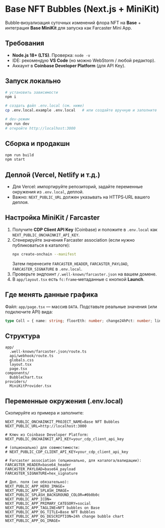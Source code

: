 
# Base NFT Bubbles (Next.js + MiniKit)

Bubble‑визуализация суточных изменений флора NFT на **Base** + интеграция **Base MiniKit** для запуска как Farcaster Mini App.

## Требования
- **Node.js 18+ (LTS)**. Проверка: `node -v`
- IDE: рекомендую **VS Code** (но можно WebStorm / любой редактор).
- Аккаунт в **Coinbase Developer Platform** (для API Key).

## Запуск локально
```bash
# установить зависимости
npm i

# создать файл .env.local (см. ниже)
cp .env.local.example .env.local   # или создайте вручную и заполните

# dev‑режим
npm run dev
# откройте http://localhost:3000
```

## Сборка и продакшн
```bash
npm run build
npm start
```

## Деплой (Vercel, Netlify и т.д.)
- Для Vercel: импортируйте репозиторий, задайте переменные окружения из `.env.local`, деплой.
- Важно: `NEXT_PUBLIC_URL` должен указывать на HTTPS‑URL вашего деплоя.

## Настройка MiniKit / Farcaster
1. Получите **CDP Client API Key** (Coinbase) и положите в `.env.local` как `NEXT_PUBLIC_ONCHAINKIT_API_KEY`.
2. Сгенерируйте значения Farcaster association (если нужно публиковаться в каталоге):
   ```bash
   npx create-onchain --manifest
   ```
   Затем перенесите `FARCASTER_HEADER`, `FARCASTER_PAYLOAD`, `FARCASTER_SIGNATURE` в `.env.local`.
3. Проверьте эндпоинт `/.well-known/farcaster.json` на вашем домене.
4. В `app/layout.tsx` есть `fc:frame`‑метаданные с кнопкой **Launch**.

## Где менять данные графика
Файл: `app/page.tsx` — массив `DATA`. Подставьте реальные значения (или подключите API) вида:
```ts
type Coll = { name: string; floorEth: number; change24hPct: number; link?: string };
```

## Структура
```
app/
  .well-known/farcaster.json/route.ts
  api/webhook/route.ts
  globals.css
  layout.tsx
  page.tsx
components/
  BubbleChart.tsx
providers/
  MiniKitProvider.tsx
```

## Переменные окружения (.env.local)
Скопируйте из примера и заполните:
```
NEXT_PUBLIC_ONCHAINKIT_PROJECT_NAME=Base NFT Bubbles
NEXT_PUBLIC_URL=http://localhost:3000

# Ключ из Coinbase Developer Platform:
NEXT_PUBLIC_ONCHAINKIT_API_KEY=your_cdp_client_api_key

# (опционально) для совместимости:
# NEXT_PUBLIC_CDP_CLIENT_API_KEY=your_cdp_client_api_key

# Farcaster association (опционально, для каталога/валидации):
FARCASTER_HEADER=base64_header
FARCASTER_PAYLOAD=base64_payload
FARCASTER_SIGNATURE=hex_signature

# Доп. поля (не обязательно):
NEXT_PUBLIC_APP_HERO_IMAGE=
NEXT_PUBLIC_APP_SPLASH_IMAGE=
NEXT_PUBLIC_SPLASH_BACKGROUND_COLOR=#0b0b0c
NEXT_PUBLIC_APP_ICON=
NEXT_PUBLIC_APP_PRIMARY_CATEGORY=social
NEXT_PUBLIC_APP_TAGLINE=NFT bubbles on Base
NEXT_PUBLIC_APP_OG_TITLE=Base NFT Bubbles
NEXT_PUBLIC_APP_OG_DESCRIPTION=24h change bubble chart
NEXT_PUBLIC_APP_OG_IMAGE=
```
